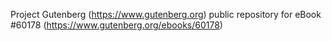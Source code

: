 Project Gutenberg (https://www.gutenberg.org) public repository for eBook #60178 (https://www.gutenberg.org/ebooks/60178)
